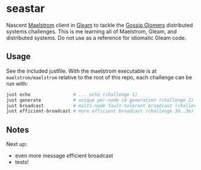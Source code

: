 # seastar

Nascent [Maelstrom](https://github.com/jepsen-io/maelstrom/blob/main/doc/01-getting-ready/index.md) client in [Gleam](https://gleam.run/) to tackle the [Gossip Glomers](https://fly.io/dist-sys/) distributed systems challenges.
This is me learning all of Maelstrom, Gleam, and distributed systems. Do not use as a reference for idiomatic Gleam code.

## Usage

See the included justfile. With the maelstrom executable is at `maelstrom/maelstrom` relative to the root of this repo, each challenge can be run with:

```bash
just echo                # ... echo (challenge 1)
just generate            # unique per-node id generation (challenge 2)
just broadcast           # multi-node fault-tolerant broadcast (challenge 3a..3c)
just efficient-broadcast # more efficient broadcast (challenge 3d..3e)
```

## Notes

Next up:
- even more message efficient broadcast
- tests!

